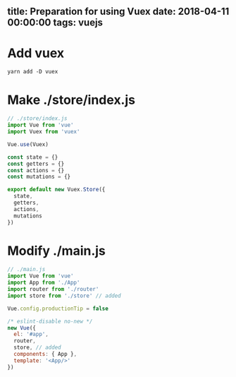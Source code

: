 title: Preparation for using Vuex
date: 2018-04-11 00:00:00
tags: vuejs
---

# Add vuex

```shell
yarn add -D vuex
```

# Make ./store/index.js

```javascript
// ./store/index.js
import Vue from 'vue'
import Vuex from 'vuex'

Vue.use(Vuex)

const state = {}
const getters = {}
const actions = {}
const mutations = {}

export default new Vuex.Store({
  state,
  getters,
  actions,
  mutations
})

```

# Modify ./main.js

```javascript
// ./main.js
import Vue from 'vue'
import App from './App'
import router from './router'
import store from './store' // added

Vue.config.productionTip = false

/* eslint-disable no-new */
new Vue({
  el: '#app',
  router,
  store, // added
  components: { App },
  template: '<App/>'
})

```
